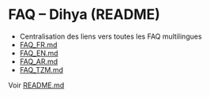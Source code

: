 # FAQ – Dihya (README)

- Centralisation des liens vers toutes les FAQ multilingues
- [FAQ_FR.md](FAQ_FR.md)
- [FAQ_EN.md](FAQ_EN.md)
- [FAQ_AR.md](FAQ_AR.md)
- [FAQ_TZM.md](FAQ_TZM.md)

Voir [README.md](README.md)
